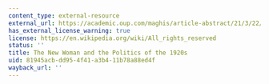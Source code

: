 ```yaml
---
content_type: external-resource
external_url: https://academic.oup.com/maghis/article-abstract/21/3/22/966222
has_external_license_warning: true
license: https://en.wikipedia.org/wiki/All_rights_reserved
status: ''
title: The New Woman and the Politics of the 1920s
uid: 81945acb-dd95-4f41-a3b4-11b78a88ed4f
wayback_url: ''
---
```

